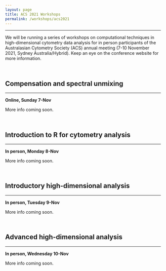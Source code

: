 ```yaml
---
layout: page
title: ACS 2021 Workshops
permalink: /workshops/acs2021
---
```


---


We will be running a series of workshops on computational techniques in high-dimensional cytometry data analysis for in person participants of the Australasian Cytometry Society (ACS) annual meeting (7-10 November 2021, Sydney Australia/Hybrid). Keep an eye on the conference website for more information.

<br />

<h2>Compensation and spectral unmixing</h2>

---

<b>Online, Sunday 7-Nov</b>

More info coming soon.

<br />

<h2>Introduction to R for cytometry analysis</h2>

---

<b>In person, Monday 8-Nov</b>

More info coming soon.

<br />

<h2>Introductory high-dimensional analysis</h2>

---

<b>In person, Tuesday 9-Nov</b>

More info coming soon.

<br />

<h2>Advanced high-dimensional analysis</h2>

---

<b>In person, Wednesday 10-Nov</b>

More info coming soon.

<br />
<br />
